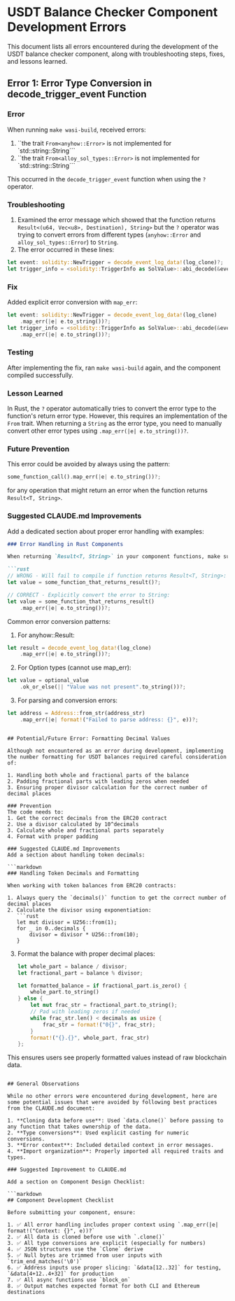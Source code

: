 # USDT Balance Checker Component Development Errors

This document lists all errors encountered during the development of the USDT balance checker component, along with troubleshooting steps, fixes, and lessons learned.

## Error 1: Error Type Conversion in decode_trigger_event Function

### Error
When running `make wasi-build`, received errors:
1. ``the trait `From<anyhow::Error>` is not implemented for `std::string::String```
2. ``the trait `From<alloy_sol_types::Error>` is not implemented for `std::string::String```

This occurred in the `decode_trigger_event` function when using the `?` operator.

### Troubleshooting
1. Examined the error message which showed that the function returns `Result<(u64, Vec<u8>, Destination), String>` but the `?` operator was trying to convert errors from different types (`anyhow::Error` and `alloy_sol_types::Error`) to `String`.
2. The error occurred in these lines:
```rust
let event: solidity::NewTrigger = decode_event_log_data!(log_clone)?;
let trigger_info = <solidity::TriggerInfo as SolValue>::abi_decode(&event._triggerInfo, false)?;
```

### Fix
Added explicit error conversion with `map_err`:
```rust
let event: solidity::NewTrigger = decode_event_log_data!(log_clone)
    .map_err(|e| e.to_string())?;
let trigger_info = <solidity::TriggerInfo as SolValue>::abi_decode(&event._triggerInfo, false)
    .map_err(|e| e.to_string())?;
```

### Testing
After implementing the fix, ran `make wasi-build` again, and the component compiled successfully.

### Lesson Learned
In Rust, the `?` operator automatically tries to convert the error type to the function's return error type. However, this requires an implementation of the `From` trait. When returning a `String` as the error type, you need to manually convert other error types using `.map_err(|e| e.to_string())?`.

### Future Prevention
This error could be avoided by always using the pattern:
```rust
some_function_call().map_err(|e| e.to_string())?;
```
for any operation that might return an error when the function returns `Result<T, String>`.

### Suggested CLAUDE.md Improvements
Add a dedicated section about proper error handling with examples:

```markdown
### Error Handling in Rust Components

When returning `Result<T, String>` in your component functions, make sure to convert all error types to strings explicitly:

```rust
// WRONG - Will fail to compile if function returns Result<T, String>:
let value = some_function_that_returns_result()?;

// CORRECT - Explicitly convert the error to String:
let value = some_function_that_returns_result()
    .map_err(|e| e.to_string())?;
```

Common error conversion patterns:

1. For anyhow::Result:
```rust
let result = decode_event_log_data!(log_clone)
    .map_err(|e| e.to_string())?;
```

2. For Option types (cannot use map_err):
```rust
let value = optional_value
    .ok_or_else(|| "Value was not present".to_string())?;
```

3. For parsing and conversion errors:
```rust
let address = Address::from_str(address_str)
    .map_err(|e| format!("Failed to parse address: {}", e))?;
```
```

## Potential/Future Error: Formatting Decimal Values

Although not encountered as an error during development, implementing the number formatting for USDT balances required careful consideration of:

1. Handling both whole and fractional parts of the balance
2. Padding fractional parts with leading zeros when needed
3. Ensuring proper divisor calculation for the correct number of decimal places

### Prevention
The code needs to:
1. Get the correct decimals from the ERC20 contract
2. Use a divisor calculated by 10^decimals
3. Calculate whole and fractional parts separately
4. Format with proper padding

### Suggested CLAUDE.md Improvements
Add a section about handling token decimals:

```markdown
### Handling Token Decimals and Formatting

When working with token balances from ERC20 contracts:

1. Always query the `decimals()` function to get the correct number of decimal places
2. Calculate the divisor using exponentiation: 
   ```rust
   let mut divisor = U256::from(1);
   for _ in 0..decimals {
       divisor = divisor * U256::from(10);
   }
   ```
3. Format the balance with proper decimal places:
   ```rust
   let whole_part = balance / divisor;
   let fractional_part = balance % divisor;
   
   let formatted_balance = if fractional_part.is_zero() {
       whole_part.to_string()
   } else {
       let mut frac_str = fractional_part.to_string();
       // Pad with leading zeros if needed
       while frac_str.len() < decimals as usize {
           frac_str = format!("0{}", frac_str);
       }
       format!("{}.{}", whole_part, frac_str)
   };
   ```

This ensures users see properly formatted values instead of raw blockchain data.
```

## General Observations

While no other errors were encountered during development, here are some potential issues that were avoided by following best practices from the CLAUDE.md document:

1. **Cloning data before use**: Used `data.clone()` before passing to any function that takes ownership of the data.
2. **Type conversions**: Used explicit casting for numeric conversions.
3. **Error context**: Included detailed context in error messages.
4. **Import organization**: Properly imported all required traits and types.

### Suggested Improvement to CLAUDE.md

Add a section on Component Design Checklist:

```markdown
## Component Development Checklist

Before submitting your component, ensure:

1. ✅ All error handling includes proper context using `.map_err(|e| format!("Context: {}", e))?`
2. ✅ All data is cloned before use with `.clone()`
3. ✅ All type conversions are explicit (especially for numbers)
4. ✅ JSON structures use the `Clone` derive
5. ✅ Null bytes are trimmed from user inputs with `trim_end_matches('\0')`
6. ✅ Address inputs use proper slicing: `&data[12..32]` for testing, `&data[4+12..4+32]` for production
7. ✅ All async functions use `block_on`
8. ✅ Output matches expected format for both CLI and Ethereum destinations
```
